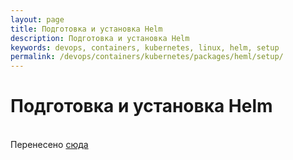 ```yaml
---
layout: page
title: Подготовка и установка Helm
description: Подготовка и установка Helm
keywords: devops, containers, kubernetes, linux, helm, setup
permalink: /devops/containers/kubernetes/packages/heml/setup/
---
```


# Подготовка и установка Helm

<br/>
Перенесено <a href="//kuberops.ru/containers/kubernetes/tools/helm/setup/">сюда</a>
